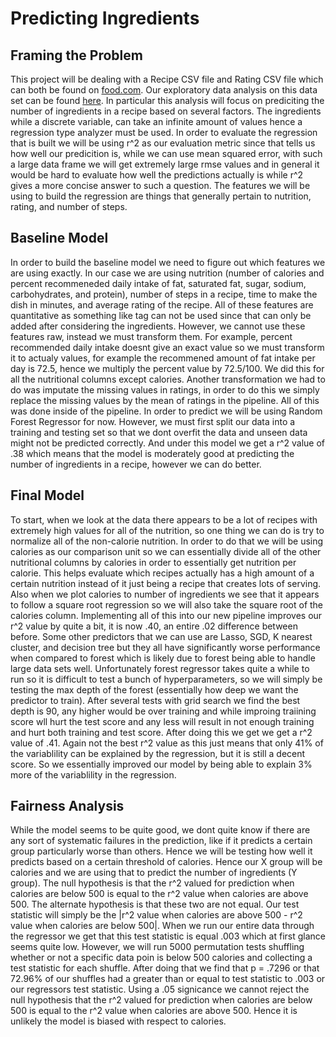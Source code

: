 # Predicting Ingredients
## Framing the Problem
This project will be dealing with a Recipe CSV file and Rating CSV file which can both be found on [food.com](food.com). Our exploratory data analysis on this data set can be found [here](https://cosmanatlol.github.io/Recipe-Analysis/). In particular this analysis will focus on prediciting the number of ingredients in a recipe based on several factors. The ingredients while a discrete variable, can take an infinite amount of values hence a regression type analyzer must be used. In order to evaluate the regression that is built we will be using r^2 as our evaluation metric since that tells us how well our predicition is, while we can use mean squared error, with such a large data frame we will get extremely large rmse values and in general it would be hard to evaluate how well the predictions actually is while r^2 gives a more concise answer to such a question. The features we will be using to build the regression are things that generally pertain to nutrition, rating, and number of steps.

## Baseline Model
In order to build the baseline model we need to figure out which features we are using exactly. In our case we are using nutrition (number of calories and percent recommeneded daily intake of fat, saturated fat, sugar, sodium, carbohydrates, and protein), number of steps in a recipe, time to make the dish in minutes, and average rating of the recipe. All of these features are quantitative as something like tag can not be used since that can only be added after considering the ingredients. However, we cannot use these features raw, instead we must transform them. For example, percent recommended daily intake doesnt give an exact value so we must transform it to actualy values, for example the recommened amount of fat intake per day is 72.5, hence we multiply the percent value by 72.5/100. We did this for all the nutritional columns except calories. Another transformation we had to do was imputate the missing values in ratings, in order to do this we simply replace the missing values by the mean of ratings in the pipeline. All of this was done inside of the pipeline. In order to predict we will be using Random Forest Regressor for now. However, we must first split our data into a training and testing set so that we dont overfit the data and unseen data might not be predicted correctly. And under this model we get a r^2 value of .38 which means that the model is moderately good at predicting the number of ingredients in a recipe, however we can do better.

## Final Model
To start, when we look at the data there appears to be a lot of recipes with extremely high values for all of the nutrition, so one thing we can do is try to normalize all of the non-calorie nutrition. In order to do that we will be using calories as our comparison unit so we can essentially divide all of the other nutritional columns by calories in order to essentially get nutrition per calorie. This helps evaluate which recipes actually has a high amount of a certain nutrition instead of it just being a recipe that creates lots of serving. Also when we plot calories to number of ingredients we see that it appears to follow a square root regression so we will also take the square root of the calories column. Implementing all of this into our new pipeline improves our r^2 value by quite a bit, it is now .40, an entire .02 difference between before. Some other predictors that we can use are Lasso, SGD, K nearest cluster, and decision tree but they all have significantly worse performance when compared to forest which is likely due to forest being able to handle large data sets well. Unfortunately forest regressor takes quite a while to run so it is difficult to test a bunch of hyperparameters, so we will simply be testing the max depth of the forest (essentially how deep we want the predictor to train). After several tests with grid search we find the best depth is 90, any higher would be over training and while improing traiining score wll hurt the test score and any less will result in not enough training and hurt both training and test score. After doing this we get we get a r^2 value of .41. Again not the best r^2 value as this just means that only 41% of the variablility can be explained by the regression, but it is still a decent score. So we essentially improved our model by being able to explain 3% more of the variablility in the regression.

## Fairness Analysis
While the model seems to be quite good, we dont quite know if there are any sort of systematic failures in the prediction, like if it predicts a certain group particularly worse than others. Hence we will be testing how well it predicts based on a certain threshold of calories. Hence our X group will be calories and we are using that to predict the number of ingredients (Y group). The null hypothesis is that the r^2 valued for prediction when calories are below 500 is equal to the r^2 value when calories are above 500. The alternate hypothesis is that these two are not equal. Our test statistic will simply be the |r^2 value when calories are above 500 -  r^2 value when calories are below 500|. When we run our entire data through the regressor we get that this test statistic is equal .003 which at first glance seems quite low. However, we will run 5000 permutation tests shuffling whether or not a specific data poin is below 500 calories and collecting a test statistic for each shuffle. After doing that we find that p = .7296 or that 72.96% of our shuffles had a greater than or equal to test statistic to .003 or our regressors test statistic. Using a .05 signicance we cannot reject the null hypothesis that the r^2 valued for prediction when calories are below 500 is equal to the r^2 value when calories are above 500. Hence it is unlikely the model is biased with respect to calories.